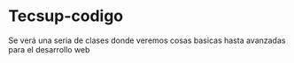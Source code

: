 # Tecsup-codigo
Se verá una seria de clases donde veremos cosas basicas hasta avanzadas para el desarrollo web
